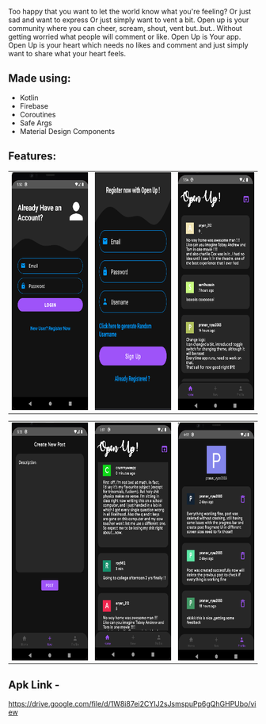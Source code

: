 Too happy that you want to let the world know what you're feeling?
Or just sad and want to express
Or just simply want to vent a bit.
Open up is your community where you can cheer, scream, shout, vent but..but..
Without getting worried what people will comment or like.
Open Up is Your app. Open Up is your heart which needs no likes and comment and just simply want to share what your heart feels.

## Made using:
- Kotlin
- Firebase 
- Coroutines
- Safe Args
- Material Design Components

## Features:

<table>
  <tr>
    <td><img src="ss/Screenshot from 2022-02-26 17-50-04.png" width=270 height=480></td>
    <td><img src="ss/Screenshot from 2022-02-26 17-51-29.png" width=270 height=480></td>
    <td><img src="ss/Screenshot from 2022-02-26 17-56-00.png" width=270 height=480></td>
  </tr>
 </table>
 
 <table>
  <tr>
    <td><img src="ss/Screenshot from 2022-02-26 17-56-18.png" width=270 height=480></td>
    <td><img src="ss/Screenshot from 2022-02-26 18-01-37.png" width=270 height=480></td>
    <td><img src="ss/Screenshot from 2022-02-26 18-02-49.png" width=270 height=480></td>
  </tr>
 </table>

 ## Apk Link -
 https://drive.google.com/file/d/1W8i87ei2CYIJ2sJsmspuPp6gQhGHPUbo/view
 
